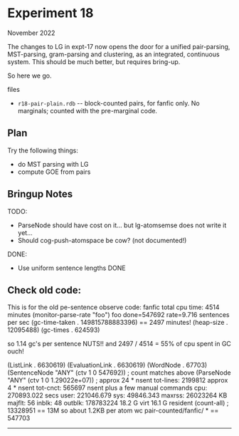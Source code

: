 Experiment 18
=============
November 2022

The changes to LG in expt-17 now opens the door for a unified
pair-parsing, MST-parsing, gram-parsing and clustering, as an
integrated, continuous system. This should be much better, but
requires bring-up.

So here we go.

files
* `r18-pair-plain.rdb` -- block-counted pairs, for fanfic only.
  No marginals; counted with the pre-marginal code.

Plan
----

Try the following things:

* do MST parsing with LG
* compute GOE from pairs


Bringup Notes
-------------


TODO:
* ParseNode should have cost on it... but lg-atomsemse does
  not write it yet...
* Should cog-push-atomspace be cow?  (not documented!)

DONE:
* Use uniform sentence lengths DONE


Check old code:
-----------
This is for the old pe-sentence observe code:
fanfic
total cpu time: 4514 minutes
(monitor-parse-rate "foo")
foo done=547692 rate=9.716 sentences per sec
(gc-time-taken . 149815788883396) == 2497 minutes!
 (heap-size . 12095488)
 (gc-times . 624593)

so 1.14 gc's per sentence NUTS!!
and 2497 / 4514 = 55% of cpu spent in GC ouch!

(ListLink . 6630619)
(EvaluationLink . 6630619)
(WordNode . 67703)
(SentenceNode "ANY" (ctv 1 0 547692)) ; count matches above
(ParseNode "ANY" (ctv 1 0 1.29022e+07)) ; approx 24 * nsent
tot-lines: 2199812 approx 4 * nsent
tot-cnct: 565697 nsent plus a few manual commands
cpu: 270893.022 secs  user: 221046.679  sys: 49846.343
maxrss: 26023264 KB  majflt: 56  inblk: 48  outblk: 178783224
18.2 G virt 16.1 G resident
(count-all) ; 13328951 == 13M so about 1.2KB per atom
wc pair-counted/fanfic/ * == 547703

----------------------

